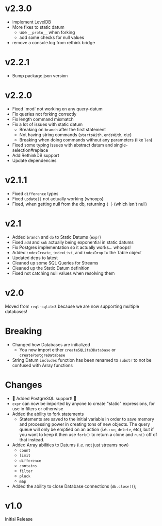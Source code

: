 # v2.3.0
- Implement LevelDB
- More fixes to static datum
  - use `__proto__` when forking
  - add some checks for null values
- remove a console.log from rethink bridge

# v2.2.1
- Bump package.json version

# v2.2.0

- Fixed 'mod' not working on any query-datum
- Fix queries not forking correctly
- Fix length command mismatch
- Fix a lot of issues with static datum
  - Breaking on `branch` after the first statement
  - Not having string commands (`startsWith`, `endsWith`, etc)
  - Breaking when doing commands without any parameters (like `len`)
- Fixed some typing issues with abstract datum and single-selection#replace
- Add RethinkDB support
- Update dependencies

# v2.1.1

- Fixed `difference` types
- Fixed `update()` not actually working (whoops)
- Fixed, when getting null from the db, returning `{ }` (which isn't null)

# v2.1

- Added `branch` and `do` to Static Datums (`expr`)
- Fixed `add` and `sub` actually being exponential in static datums
- Fix Postgres implementation so it actually works... whoops!
- Added `indexCreate`, `indexList`, and `indexDrop` to the Table object
- Updated deps to latest
- Cleaned up some SQL Queries for Streams
- Cleaned up the Static Datum definition
- Fixed not catching null values when resolving them

# v2.0

Moved from `reql-sqlite3` because we are now supporting multiple databases!

# Breaking

- Changed how Databases are initialized
  - You now import either `createSQLite3Database` or `createPostgreDatabase`
- String Datum `includes` function has been renamed to `substr` to not be confused with Array functions

# Changes

- :tada: Added PostgreSQL support! :tada:
- `expr` can now be imported by anyone to create "static" expressions, for use in filters or otherwise
- Added the ability to fork statements
  - Statements are saved to the initial variable in order to save memory and processing power in creating
  tons of new objects. The query queue will only be emptied on an action (i.e. `run`, `delete`, etc), but if
  you want to keep it then use `fork()` to return a clone and `run()` off of that instead.
- Added Array abilities to Datums (i.e. not just streams now)
  - `count`
  - `limit`
  - `difference`
  - `contains`
  - `filter`
  - `pluck`
  - `map`
- Added the ability to close Database connections (`db.close()`);

# v1.0

Initial Release
